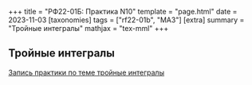 +++
title = "РФ22-01Б: Практика N10"
template = "page.html"
date = 2023-11-03
[taxonomies]
tags = ["rf22-01b", "MA3"]
[extra]
summary = "Тройные интегралы"
mathjax = "tex-mml"
+++

<!-- more -->

## Тройные интегралы


[Запись практики по теме тройные интегралы](https://www.youtube.com/watch?v=vFQh8FyyR-Y)
